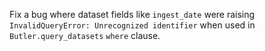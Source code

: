 Fix a bug where dataset fields like `ingest_date` were raising `InvalidQueryError: Unrecognized identifier` when used in `Butler.query_datasets` `where` clause.
